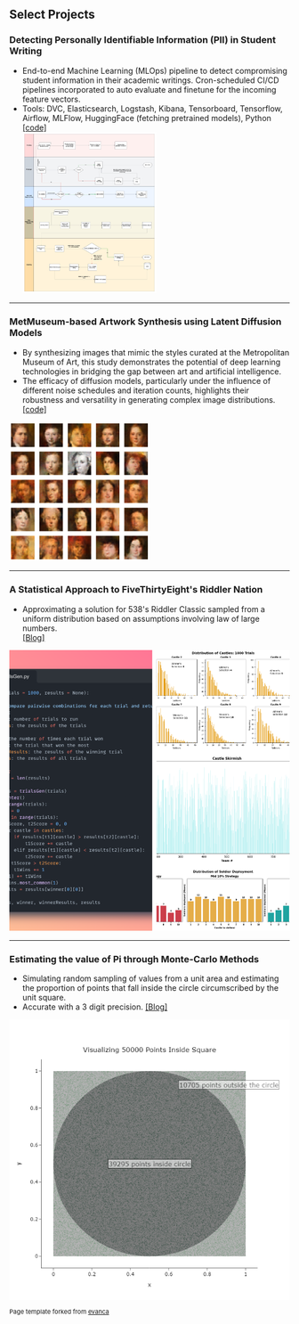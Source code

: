 ## Select Projects

### Detecting Personally Identifiable Information (PII) in Student Writing
- End-to-end Machine Learning (MLOps) pipeline to detect compromising student information in their academic writings. Cron-scheduled CI/CD pipelines incorporated to auto evaluate and finetune for the incoming feature vectors. <br>
- Tools: DVC, Elasticsearch, Logstash, Kibana, Tensorboard, Tensorflow, Airflow, MLFlow, HuggingFace (fetching pretrained models), Python <br>
[[code]](https://github.com/rayapudisaiakhil/PII-Data) <br>
<img src="images/ML Model Pipeline.jpeg?raw=true" style="width: 50%; height: auto;"/> <br>

---
### MetMuseum-based Artwork Synthesis using Latent Diffusion Models
- By synthesizing images that mimic the styles curated at the Metropolitan Museum of Art, this study demonstrates the potential of deep learning technologies in bridging the gap
between art and artificial intelligence. <br>
- The efficacy of diffusion models, particularly under the influence of different noise schedules and iteration counts, highlights their robustness and versatility in generating complex image distributions. <br>
[[code]](https://github.com/rayapudisaiakhil/PII-Data) <br>
<img src="images/download3.png?raw=true" style="width: 50%; height: auto;"/>

---

### A Statistical Approach to FiveThirtyEight's Riddler Nation
- Approximating a solution for 538's Riddler Classic sampled from a uniform distribution based on assumptions involving law of large numbers. <br>
[[Blog]](https://sidsingaravel.substack.com/p/a-statistical-approach-to-fivethirtyeights) <br>
<img src="images/Collage.png?raw=True" alt="Simulations" width="600" height=auto;>

---

### Estimating the value of Pi through Monte-Carlo Methods
- Simulating random sampling of values from a unit area and estimating the proportion of points that fall inside the circle circumscribed by the unit square. <br>
- Accurate with a 3 digit precision.
[[Blog]](https://sidsingaravel.substack.com/p/estimating-pi-through-monte-carlo) <br>
<img src="images/simulation" alt="Simulations" width="600" height=auto;>

<p style="font-size:11px">Page template forked from <a href="https://github.com/evanca/quick-portfolio">evanca</a></p>
<!-- Remove above link if you don't want to attibute -->

